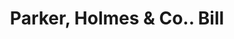 ---
doi: 10.7916/D8KP9D4C
date_other: '1890'
date_other_textual: 1890-1899
form: printed ephemera
genre:
- Invoices
name:
- Parker, Holmes & Co.
object_in_context_url: https://biggert.cul.columbia.edu/items/view/ave_biggert_00434
subject_hierarchical_geographic:
- Boston, Massachusetts, United States
subject_name:
- Parker, Holmes & Co.
title: Parker, Holmes & Co.. Bill
sort_title: Parker, Holmes & Co.. Bill
call_number: ave_biggert_00434
coordinates:
- 42.35805555555556,-71.06361111111111
pid: ave_biggert_00434
identifiers: ave_biggert_00434
thumbnail: https://derivativo-3.library.columbia.edu/iiif/2/ldpd:344165/full/!256,256/0/native.jpg
permalink: "/items/ave_biggert_00434/"
layout: iiif-image-page
---